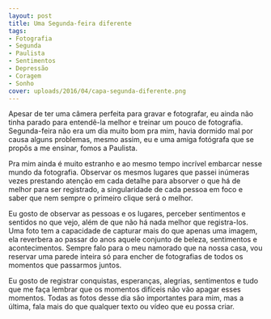 ```yaml
---
layout: post
title: Uma Segunda-feira diferente
tags:
- Fotografia
- Segunda
- Paulista
- Sentimentos
- Depressão
- Coragem
- Sonho
cover: uploads/2016/04/capa-segunda-diferente.png
---
```


Apesar de ter uma câmera perfeita para gravar e fotografar, eu ainda não tinha parado para entendê-la melhor e treinar um pouco de fotografia. Segunda-feira não era um dia muito bom pra mim, havia dormido mal por causa alguns problemas, mesmo assim, eu e uma amiga fotógrafa que se propôs a me ensinar, fomos a Paulista.

Pra mim ainda é muito estranho e ao mesmo tempo incrível embarcar nesse mundo da fotografia. Observar os mesmos lugares que passei inúmeras vezes prestando atenção em cada detalhe para absorver o que há de melhor para ser registrado, a singularidade de cada pessoa em foco e saber que nem sempre o primeiro clique será o melhor.

Eu gosto de observar as pessoas e os lugares, perceber sentimentos e sentidos no que vejo, além de que não há nada melhor que registra-los. Uma foto tem a capacidade de capturar mais do que apenas uma imagem, ela reverbera ao passar do anos aquele conjunto de beleza, sentimentos e acontecimentos. Sempre falo para o meu namorado que na nossa casa, vou reservar uma parede inteira só para encher de fotografias de todos os momentos que passarmos juntos.</div>

Eu gosto de registrar conquistas, esperanças, alegrias, sentimentos e tudo que me faça lembrar que os momentos difíceis não vão apagar esses momentos. Todas as fotos desse dia são importantes para mim, mas a última, fala mais do que qualquer texto ou vídeo que eu possa criar.
